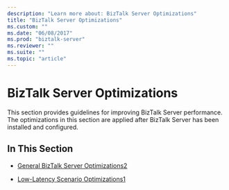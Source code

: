 ```yaml
---
description: "Learn more about: BizTalk Server Optimizations"
title: "BizTalk Server Optimizations"
ms.custom: ""
ms.date: "06/08/2017"
ms.prod: "biztalk-server"
ms.reviewer: ""
ms.suite: ""
ms.topic: "article"
---
```

# BizTalk Server Optimizations

This section provides guidelines for improving BizTalk Server performance. The optimizations in this section are applied after BizTalk Server has been installed and configured.  
  
## In This Section  
  
- [General BizTalk Server Optimizations2](../technical-guides/general-biztalk-server-optimizations2.md)  
  
- [Low-Latency Scenario Optimizations1](../technical-guides/low-latency-scenario-optimizations1.md)

